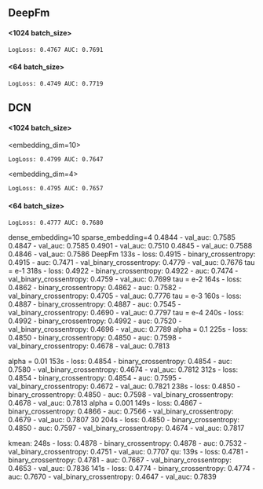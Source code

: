 ## DeepFm 

#### <1024 batch_size>

    LogLoss: 0.4767 AUC: 0.7691

#### <64 batch_size>

    LogLoss: 0.4749 AUC: 0.7719

## DCN

#### <1024 batch_size>
<embedding_dim=10>

    LogLoss: 0.4799 AUC: 0.7647
<embedding_dim=4>

    LogLoss: 0.4795 AUC: 0.7657

#### <64 batch_size>

    LogLoss: 0.4777 AUC: 0.7680

dense_embedding=10 sparse_embedding=4
0.4844 - val_auc:  0.7585
0.4847 - val_auc:  0.7585
0.4901 - val_auc:  0.7510
0.4845 - val_auc:  0.7588
0.4846 - val_auc:  0.7586
DeepFm
133s - loss:  0.4915 - binary_crossentropy:  0.4915 - auc:  0.7471 - val_binary_crossentropy:  0.4779 - val_auc:  0.7676
tau = e-1
318s - loss:  0.4922 - binary_crossentropy:  0.4922 - auc:  0.7474 - val_binary_crossentropy:  0.4759 - val_auc:  0.7699
tau = e-2
164s - loss:  0.4862 - binary_crossentropy:  0.4862 - auc:  0.7582 - val_binary_crossentropy:  0.4705 - val_auc:  0.7776
tau = e-3
160s - loss:  0.4887 - binary_crossentropy:  0.4887 - auc:  0.7545 - val_binary_crossentropy:  0.4690 - val_auc:  0.7797
tau = e-4
240s - loss:  0.4992 - binary_crossentropy:  0.4992 - auc:  0.7520 - val_binary_crossentropy:  0.4696 - val_auc:  0.7789
alpha = 0.1
225s - loss:  0.4850 - binary_crossentropy:  0.4850 - auc:  0.7598 - val_binary_crossentropy:  0.4678 - val_auc:  0.7813


alpha = 0.01
153s - loss:  0.4854 - binary_crossentropy:  0.4854 - auc:  0.7580 - val_binary_crossentropy:  0.4674 - val_auc:  0.7812
312s - loss:  0.4854 - binary_crossentropy:  0.4854 - auc:  0.7595 - val_binary_crossentropy:  0.4672 - val_auc:  0.7821
238s - loss:  0.4850 - binary_crossentropy:  0.4850 - auc:  0.7598 - val_binary_crossentropy:  0.4678 - val_auc:  0.7813
alpha = 0.001
149s - loss:  0.4867 - binary_crossentropy:  0.4866 - auc:  0.7566 - val_binary_crossentropy:  0.4679 - val_auc:  0.7807
30
204s - loss:  0.4850 - binary_crossentropy:  0.4850 - auc:  0.7597 - val_binary_crossentropy:  0.4674 - val_auc:  0.7817

kmean:
248s - loss:  0.4878 - binary_crossentropy:  0.4878 - auc:  0.7532 - val_binary_crossentropy:  0.4751 - val_auc:  0.7707
qu:
139s - loss:  0.4781 - binary_crossentropy:  0.4781 - auc:  0.7667 - val_binary_crossentropy:  0.4653 - val_auc:  0.7836
141s - loss:  0.4774 - binary_crossentropy:  0.4774 - auc:  0.7670 - val_binary_crossentropy:  0.4647 - val_auc:  0.7839